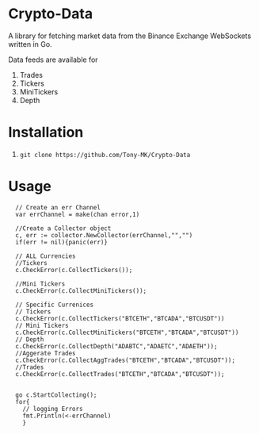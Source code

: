 # Crypto-Data
A library for fetching market data from the Binance Exchange WebSockets written in Go.

Data feeds are available  for 
1) Trades
2) Tickers
3) MiniTickers
4) Depth

# Installation

1) `git clone https://github.com/Tony-MK/Crypto-Data `

# Usage
```
  // Create an err Channel 
  var errChannel = make(chan error,1)
  
  //Create a Collector object 
  c, err := collector.NewCollector(errChannel,"","")
  if(err != nil){panic(err)}
  
  // ALL Currencies
  //Tickers
  c.CheckError(c.CollectTickers());
  
  //Mini Tickers 
  c.CheckError(c.CollectMiniTickers());
  
  // Specific Currenices
  // Tickers
  c.CheckError(c.CollectTickers("BTCETH","BTCADA","BTCUSDT"))
  // Mini Tickers
  c.CheckError(c.CollectMiniTickers("BTCETH","BTCADA","BTCUSDT"))
  // Depth
  c.CheckError(c.CollectDepth("ADABTC","ADAETC","ADAETH"));
  //Aggerate Trades
  c.CheckError(c.CollectAggTrades("BTCETH","BTCADA","BTCUSDT"));
  //Trades
  c.CheckError(c.CollectTrades("BTCETH","BTCADA","BTCUSDT"));
  
  
  go c.StartCollecting();
  for{
  	// logging Errors 
	fmt.Println(<-errChannel)
	}
```
